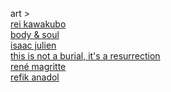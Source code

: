 art ></br>
<a href="https://www.newyorker.com/magazine/2005/07/04/the-misfit">rei kawakubo</a></br>
<a href="https://www.criterion.com/films/809-body-and-soul">body & soul</a></br>
<a href="https://www.isaacjulien.com/">isaac julien</a></br>
<a href="https://www.dekanalog.com/films/this-is-not-a-burial-its-a-resurrection">this is not a burial, it's a resurrection</a></br>
<a href="https://www.moma.org/artists/3692">rené magritte</a></br>
<a href="https://refikanadol.com/">refik anadol</a></br>


<!--
**computercavemen/computercavemen** is a ✨ _special_ ✨ repository because its `README.md` (this file) appears on your GitHub profile.

Here are some ideas to get you started:

- 🔭 I’m currently working on ...
- 🌱 I’m currently learning ...
- 👯 I’m looking to collaborate on ...
- 🤔 I’m looking for help with ...
- 💬 Ask me about ...
- 📫 How to reach me: ...
- 😄 Pronouns: ...
- ⚡ Fun fact: ...
-->
